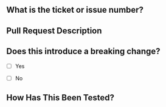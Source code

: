## What is the ticket or issue number?
<!-- Please link to a jira ticket or relevant issue. -->



## Pull Request Description
<!-- Please describe the behavior or changes that are being added by this PR. If this is a bug fix please describe the current behavior as well -->



## Does this introduce a breaking change?
<!-- If this introduces a breaking change, please describe the impact and migration path for existing applications below. -->
- [ ] Yes
- [ ] No



## How Has This Been Tested?
<!-- Please describe the tests that you ran to verify your changes. Provide instructions so we can reproduce. Please also list any relevant details for your test configuration -->
